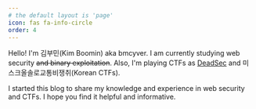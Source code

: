```yaml
---
# the default layout is 'page'
icon: fas fa-info-circle
order: 4
---
```


Hello! I'm 김부민(Kim Boomin) aka bmcyver. I am currently studying web security ~~and binary exploitation~~.
Also, I'm playing CTFs as [DeadSec](https://deadsec.team/) and 미스크올솔로교통비쟁취(Korean CTFs).

I started this blog to share my knowledge and experience in web security and CTFs.
I hope you find it helpful and informative.

<!-- ## Awards -->
 <!-- - 1<sup>st</sup> place as <team> in []()   -->
 